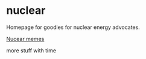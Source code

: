 # nuclear
Homepage for goodies for nuclear energy advocates.


[Nucear memes](/images/memes.md)

more stuff with time
